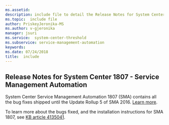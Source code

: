 ```yaml
---
ms.assetid:
description: include file to detail the Release Notes for System Center 1807-Service Management Automation
ms.topic:  include file
author: PriskeyJeronika-MS
ms.author: v-gjeronika
manager: jsuri
ms.service:  system-center-threshold
ms.subservice: service-management-automation
keywords:
ms.date: 07/24/2018
title:  include
---
```


## Release Notes for System Center 1807 - Service Management Automation

 System Center Service Management Automation 1807 (SMA) contains all the bug fixes shipped until the Update Rollup 5 of SMA 2016. [Learn more](https://support.microsoft.com/en-in/help/4094929/update-rollup-5-for-system-center-2016-service-management-automation).

To learn more about the bugs fixed, and the installation instructions for SMA 1807, see [KB article 4135041](https://support.microsoft.com/help/4135041).
